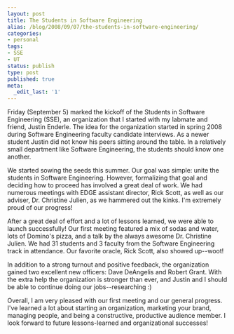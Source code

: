 ```yaml
---
layout: post
title: The Students in Software Engineering
alias: /blog/2008/09/07/the-students-in-software-engineering/
categories:
- personal
tags:
- SSE
- UT
status: publish
type: post
published: true
meta:
  _edit_last: '1'
---
```

Friday (September 5) marked the kickoff of the Students in Software Engineering (SSE), an organization that I started with my labmate and friend, Justin Enderle. The idea for the organization started in spring 2008 during Software Engineering faculty candidate interviews. As a newer student Justin did not know his peers sitting around the table. In a relatively small department like Software Engineering, the students should know one another.

We started sowing the seeds this summer. Our goal was simple: unite the students in Software Engineering. However, formalizing that goal and deciding how to proceed has involved a great deal of work. We had numerous meetings with EDGE assistant director, Rick Scott, as well as our adviser, Dr. Christine Julien, as we hammered out the kinks. I'm extremely proud of our progress!

After a great deal of effort and a lot of lessons learned, we were able to launch successfully! Our first meeting featured a mix of sodas and water, lots of Domino's pizza, and a talk by the always awesome Dr. Christine Julien. We had 31 students and 3 faculty from the Software Engineering track in attendance. Our favorite oracle, Rick Scott, also showed up--woot!

In addition to a strong turnout and positive feedback, the organization gained two excellent new officers: Dave DeAngelis and Robert Grant. With the extra help the organization is stronger than ever, and Justin and I should be able to continue doing our jobs--researching :)

Overall, I am very pleased with our first meeting and our general progress. I've learned a lot about starting an organization, marketing your brand, managing people, and being a constructive, productive audience member. I look forward to future lessons-learned and organizational successes!
